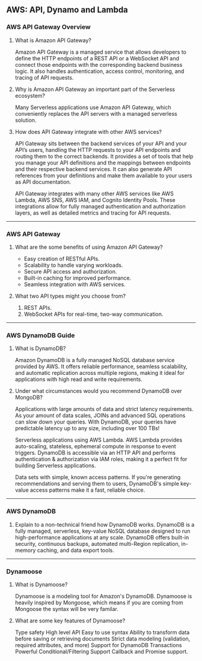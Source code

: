 ## AWS: API, Dynamo and Lambda

### AWS API Gateway Overview

1. What is Amazon API Gateway?

   Amazon API Gateway is a managed service that allows developers to define the HTTP endpoints of a REST API or a WebSocket API and connect those endpoints with the corresponding backend business logic. It also handles authentication, access control, monitoring, and tracing of API requests.

2. Why is Amazon API Gateway an important part of the Serverless ecosystem?

   Many Serverless applications use Amazon API Gateway, which conveniently replaces the API servers with a managed serverless solution.

3. How does API Gateway integrate with other AWS services?

   API Gateway sits between the backend services of your API and your API’s users, handling the HTTP requests to your API endpoints and routing them to the correct backends. It provides a set of tools that help you manage your API definitions and the mappings between endpoints and their respective backend services. It can also generate API references from your definitions and make them available to your users as API documentation.

   API Gateway integrates with many other AWS services like AWS Lambda, AWS SNS, AWS IAM, and Cognito Identity Pools. These integrations allow for fully managed authentication and authorization layers, as well as detailed metrics and tracing for API requests.

---

### AWS API Gateway

1. What are the some benefits of using Amazon API Gateway?

   - Easy creation of RESTful APIs.
   - Scalability to handle varying workloads.
   - Secure API access and authorization.
   - Built-in caching for improved performance.
   - Seamless integration with AWS services.

2. What two API types might you choose from?
   1. REST APIs.
   2. WebSocket APIs for real-time, two-way communication.

---

### AWS DynamoDB Guide

1. What is DynamoDB?

   Amazon DynamoDB is a fully managed NoSQL database service provided by AWS. It offers reliable performance, seamless scalability, and automatic replication across multiple regions, making it ideal for applications with high read and write requirements.

2. Under what circumstances would you recommend DynamoDB over MongoDB?

   Applications with large amounts of data and strict latency requirements. As your amount of data scales, JOINs and advanced SQL operations can slow down your queries. With DynamoDB, your queries have predictable latency up to any size, including over 100 TBs!

   Serverless applications using AWS Lambda. AWS Lambda provides auto-scaling, stateless, ephemeral compute in response to event triggers. DynamoDB is accessible via an HTTP API and performs authentication & authorization via IAM roles, making it a perfect fit for building Serverless applications.

   Data sets with simple, known access patterns. If you're generating recommendations and serving them to users, DynamoDB's simple key-value access patterns make it a fast, reliable choice.

---

### AWS DynamoDB

1. Explain to a non-technical friend how DynamoDB works.
   DynamoDB is a fully managed, serverless, key-value NoSQL database designed to run high-performance applications at any scale. DynamoDB offers built-in security, continuous backups, automated multi-Region replication, in-memory caching, and data export tools.

---

### Dynamoose

1. What is Dynamoose?

   Dynamoose is a modeling tool for Amazon's DynamoDB. Dynamoose is heavily inspired by Mongoose, which means if you are coming from Mongoose the syntax will be very familar.

2. What are some key features of Dynamoose?

   Type safety High level API Easy to use syntax Ability to transform data before saving or retrieving documents Strict data modeling (validation, required attributes, and more) Support for DynamoDB Transactions Powerful Conditional/Filtering Support Callback and Promise support.
